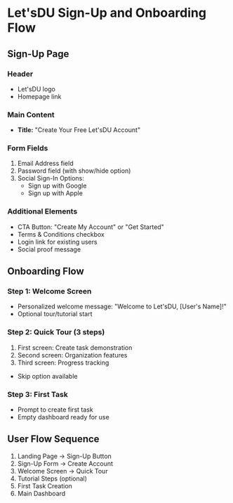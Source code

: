 # Let'sDU Sign-Up and Onboarding Flow

## Sign-Up Page

### Header

- Let'sDU logo
- Homepage link

### Main Content

- **Title:** "Create Your Free Let'sDU Account"

### Form Fields

1. Email Address field
2. Password field (with show/hide option)
3. Social Sign-In Options:
   - Sign up with Google
   - Sign up with Apple

### Additional Elements

- CTA Button: "Create My Account" or "Get Started"
- Terms & Conditions checkbox
- Login link for existing users
- Social proof message

## Onboarding Flow

### Step 1: Welcome Screen

- Personalized welcome message: "Welcome to Let'sDU, [User's Name]!"
- Optional tour/tutorial start

### Step 2: Quick Tour (3 steps)

1. First screen: Create task demonstration
2. Second screen: Organization features
3. Third screen: Progress tracking

- Skip option available

### Step 3: First Task

- Prompt to create first task
- Empty dashboard ready for use

## User Flow Sequence

1. Landing Page → Sign-Up Button
2. Sign-Up Form → Create Account
3. Welcome Screen → Quick Tour
4. Tutorial Steps (optional)
5. First Task Creation
6. Main Dashboard

